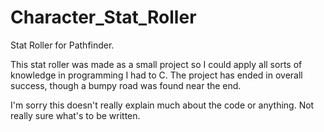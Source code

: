 # Character_Stat_Roller
Stat Roller for Pathfinder.

This stat roller was made as a small project so I could apply all sorts of knowledge in programming I had to C.
The project has ended in overall success, though a bumpy road was found near the end.

I'm sorry this doesn't really explain much about the code or anything. Not really sure what's to be written.
